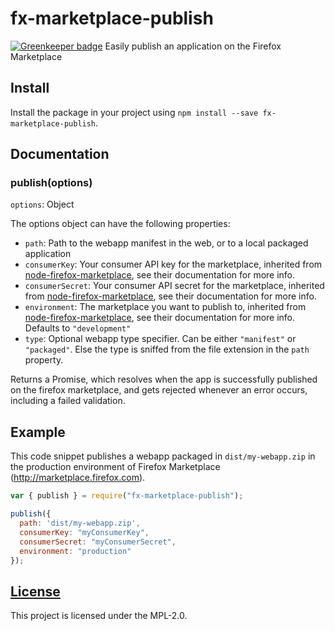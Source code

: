 # fx-marketplace-publish

[![Greenkeeper badge](https://badges.greenkeeper.io/freaktechnik/fx-marketplace-publish.svg)](https://greenkeeper.io/)
Easily publish an application on the Firefox Marketplace

## Install
Install the package in your project using `npm install --save fx-marketplace-publish`.

## Documentation
### publish(options)
`options`: Object

The options object can have the following properties:

  * `path`: Path to the webapp manifest in the web, or to a local packaged application
  * `consumerKey`: Your consumer API key for the marketplace, inherited from [node-firefox-marketplace][], see their documentation for more info.
  * `consumerSecret`: Your consumer API secret for the marketplace, inherited from [node-firefox-marketplace][], see their documentation for more info.
  * `environment`: The marketplace you want to publish to, inherited from [node-firefox-marketplace][], see their documentation for more info. Defaults to `"development"`
  * `type`: Optional webapp type specifier. Can be either `"manifest"` or `"packaged"`. Else the type is sniffed from the file extension in the `path` property.

Returns a Promise, which resolves when the app is successfully published on the firefox marketplace, and gets rejected whenever an error occurs, including a failed validation.

## Example
This code snippet publishes a webapp packaged in `dist/my-webapp.zip` in the production environment of Firefox Marketplace (http://marketplace.firefox.com).
```js
var { publish } = require("fx-marketplace-publish");

publish({
  path: 'dist/my-webapp.zip',
  consumerKey: "myConsumerKey",
  consumerSecret: "myConsumerSecret",
  environment: "production"
});
```

## [License](LICENSE)
This project is licensed under the MPL-2.0.

[node-firefox-marketplace]: https://www.npmjs.com/package/node-firefox-marketplace

